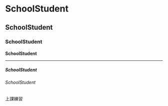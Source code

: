 # SchoolStudent
## SchoolStudent
### SchoolStudent<br>
#### SchoolStudent<HR>
##### SchoolStudent
###### SchoolStudent
上課練習
